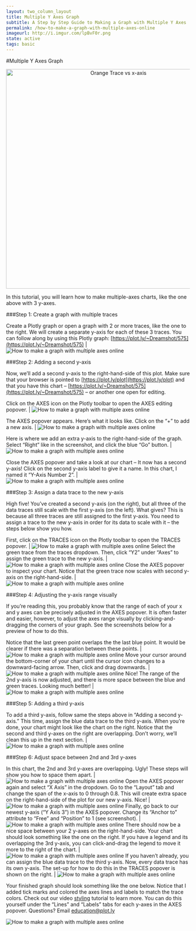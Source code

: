 ```yaml
---
layout: two_column_layout
title: Multiple Y Axes Graph
subtitle: A Step by Step Guide to Making a Graph with Multiple Y Axes
permalink: /how-to-make-a-graph-with-multiple-axes-online
imageurl: http://i.imgur.com/lpBvF0r.png
state: active
tags: basic
---
```


#Multiple Y Axes Graph

<div>
    <a href="https://plot.ly/~Dreamshot/575/" target="_blank" title="Orange Trace vs x-axis" style="display: block; text-align: center;"><img src="https://plot.ly/~Dreamshot/575.png" alt="Orange Trace vs x-axis" style="max-width: 100%;width: 600px;"  width="600" onerror="this.onerror=null;this.src='https://plot.ly/404.png';" /></a>
    <script data-plotly="Dreamshot:575" src="https://plot.ly/embed.js" async></script>
</div>

In this tutorial, you will learn how to make multiple-axes charts, like the one above with 3 y-axes.

###Step 1: Create a graph with multiple traces

Create a Plotly graph or open a graph with 2 or more traces, like the one to the right. We will create a separate y-axis for each of these 3 traces. You can follow along by using this Plotly graph: [https://plot.ly/~Dreamshot/575](https://plot.ly/~Dreamshot/575) | ![How to make a graph with multiple axes online](https://plot.ly/static/learn/images/web_app_tutorials/how-to-make-a-graph-with-multiple-axes-online/image06.png)

###Step 2: Adding a second y-axis

Now, we’ll add a second y-axis to the right-hand-side of this plot. Make sure that your browser is pointed to [https://plot.ly/plot](https://plot.ly/plot) and that you have this chart &#8211; [https://plot.ly/~Dreamshot/575](https://plot.ly/~Dreamshot/575) &#8211; or another one open for editing.

Click on the AXES icon on the Plotly toolbar to open the AXES editing popover. | ![How to make a graph with multiple axes online](https://plot.ly/static/learn/images/web_app_tutorials/how-to-make-a-graph-with-multiple-axes-online/image11.png)

The AXES popover appears. Here’s what it looks like. Click on the “+” to add a new axis. | ![How to make a graph with multiple axes online](https://plot.ly/static/learn/images/web_app_tutorials/how-to-make-a-graph-with-multiple-axes-online/image10.png)

Here is where we add an extra y-axis to the right-hand-side of the graph. Select “Right” like in the screenshot, and click the blue “Go” button. | ![How to make a graph with multiple axes online](https://plot.ly/static/learn/images/web_app_tutorials/how-to-make-a-graph-with-multiple-axes-online/image15.png) 

Close the AXES popover and take a look at our chart &#8211; It now has a second y-axis! Click on the second y-axis label to give it a name. In this chart, I named it “Y-Axis Number 2”. | ![How to make a graph with multiple axes online](https://plot.ly/static/learn/images/web_app_tutorials/how-to-make-a-graph-with-multiple-axes-online/image07.png)

###Step 3: Assign a data trace to the new y-axis

High five! You’ve created a second y-axis (on the right), but all three of the data traces still scale with the first y-axis (on the left). What gives? This is because all three traces are still assigned to the first y-axis. You need to assign a trace to the new y-axis in order for its data to scale with it &#8211; the steps below show you how.

First, click on the TRACES icon on the Plotly toolbar to open the TRACES popover. | ![How to make a graph with multiple axes online](https://plot.ly/static/learn/images/web_app_tutorials/how-to-make-a-graph-with-multiple-axes-online/image11.png)
Select the green trace from the traces dropdown. Then, click “Y2” under “Axes” to assign the green trace to the new y-axis. | ![How to make a graph with multiple axes online](https://plot.ly/static/learn/images/web_app_tutorials/how-to-make-a-graph-with-multiple-axes-online/image08.png)
Close the AXES popover to inspect your chart. Notice that the green trace now scales with second y-axis on the right-hand-side. | ![How to make a graph with multiple axes online](https://plot.ly/static/learn/images/web_app_tutorials/how-to-make-a-graph-with-multiple-axes-online/image00.png)

###Step 4: Adjusting the y-axis range visually

If you’re reading this, you probably know that the range of each of your x and y axes can be precisely adjusted in the AXES popover. It is often faster and easier, however, to adjust the axes range visually by clicking-and-dragging the corners of your graph. See the screenshots below for a preview of how to do this.

Notice that the last green point overlaps the the last blue point. It would be clearer if there was a separation between these points. | ![How to make a graph with multiple axes online](https://plot.ly/static/learn/images/web_app_tutorials/how-to-make-a-graph-with-multiple-axes-online/image00.png)
Move your cursor around the bottom-corner of your chart until the cursor icon changes to a downward-facing arrow. Then, click and drag downwards. | ![How to make a graph with multiple axes online](https://plot.ly/static/learn/images/web_app_tutorials/how-to-make-a-graph-with-multiple-axes-online/image14.png)
Nice! The range of the 2nd y-axis is now adjusted, and there is more space between the blue and green traces. Looking much better! | ![How to make a graph with multiple axes online](https://plot.ly/static/learn/images/web_app_tutorials/how-to-make-a-graph-with-multiple-axes-online/image13.png)

###Step 5: Adding a third y-axis

To add a third y-axis, follow same the steps above in “Adding a second y-axis.” This time, assign the blue data trace to the third y-axis. When you’re done, your chart might look like the chart on the right. Notice that the second and third y-axes on the right are overlapping. Don’t worry, we’ll clean this up in the next section. | ![How to make a graph with multiple axes online](https://plot.ly/static/learn/images/web_app_tutorials/how-to-make-a-graph-with-multiple-axes-online/image02.png)

###Step 6: Adjust space between 2nd and 3rd y-axes

In this chart, the 2nd and 3rd y-axes are overlapping. Ugly! These steps will show you how to space them apart. | ![How to make a graph with multiple axes online](https://plot.ly/static/learn/images/web_app_tutorials/how-to-make-a-graph-with-multiple-axes-online/image02.png)
Open the AXES popover again and select “X Axis” in the dropdown. Go to the “Layout” tab and change the span of the x-axis to 0 through 0.8. This will create extra space on the right-hand-side of the plot for our new y-axis. Nice! | ![How to make a graph with multiple axes online](https://plot.ly/static/learn/images/web_app_tutorials/how-to-make-a-graph-with-multiple-axes-online/image12.png)
Finally, go back to our newest y-axis (“Y Axis 3”) in the AXES popover. Change its “Anchor to” attribute to “Free” and “Position” to 1 (see screenshot). | ![How to make a graph with multiple axes online](https://plot.ly/static/learn/images/web_app_tutorials/how-to-make-a-graph-with-multiple-axes-online/image01.png)
There should now be a nice space between your 2 y-axes on the right-hand-side. Your chart should look something like the one on the right. If you have a legend and its overlapping the 3rd y-axis, you can click-and-drag the legend to move it more to the right of the chart. | ![How to make a graph with multiple axes online](https://plot.ly/static/learn/images/web_app_tutorials/how-to-make-a-graph-with-multiple-axes-online/image03.png)
If you haven’t already, you can assign the blue data trace to the third y-axis. Now, every data trace has its own y-axis. The set-up for how to do this in the TRACES popover is shown on the right. | ![How to make a graph with multiple axes online](https://plot.ly/static/learn/images/web_app_tutorials/how-to-make-a-graph-with-multiple-axes-online/image16.png)


Your finished graph should look something like the one below. Notice that I added tick marks and colored the axes lines and labels to match the trace colors. Check out our video [styling](http://vimeo.com/94000688) tutorial to learn more. You can do this yourself under the “Lines” and “Labels” tabs for each y-axes in the AXES popover. Questions? Email education@plot.ly


![How to make a graph with multiple axes online](https://plot.ly/static/learn/images/web_app_tutorials/how-to-make-a-graph-with-multiple-axes-online/image05.png)
